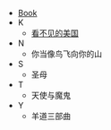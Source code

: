 * [Book](Book/README.md)
* K
    * [看不见的美国](/Book/2022/看不见的美国.md)
* N
    * 你当像鸟飞向你的山
* S
    * 圣母
* T
    * 天使与魔鬼
* Y
    * 羊道三部曲


